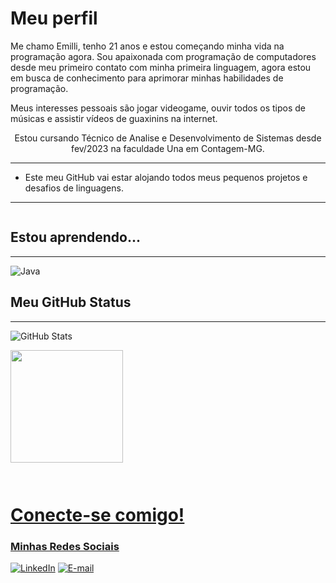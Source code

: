 # Meu perfil

Me chamo Emilli, tenho 21 anos e estou começando minha vida na programação agora. Sou apaixonada com programação de computadores desde meu primeiro contato com minha primeira linguagem, agora estou em busca de conhecimento para aprimorar minhas habilidades de programação.

Meus interesses pessoais são jogar videogame, ouvir todos os tipos de músicas e assistir vídeos de guaxinins na internet.
<p align="center">
Estou cursando Técnico de Analise e Desenvolvimento de Sistemas desde fev/2023 na faculdade Una em Contagem-MG. 

---

- Este meu GitHub vai estar alojando todos meus pequenos projetos e desafios de linguagens.
---
```

```

## Estou aprendendo...
---
![Java](https://img.shields.io/badge/java-293914?style=for-the-badge&logo=java&logoColor=CDC0A1)

## Meu GitHub Status
---
![GitHub Stats](https://github-readme-stats.vercel.app/api?username=Emilli-Giuliane&theme=transparent&bg_color=293914&border_color=CDFF8C&show_icons=true&icon_color=81DE76&title_color=81DE76&text_color=CDC0A1&hide_title=true&hide=stars)

<div>
<a href="https://github.com/Emilli-Giuliane">
<img height="180em" src="https://github-readme-stats.vercel.app/api/top-langs/?username=Emilli-Giuliane&layout=compact&langs_count=7&theme=nord"/>

```


```

# Conecte-se comigo!

### Minhas Redes Sociais
[![LinkedIn](https://img.shields.io/badge/linkedin-293914?style=for-the-badge&logo=Linkedin&logoColor=CDFF8C)](https://www.linkedin.com/in/emilli-giuliane-pereira-lima-b44912265/)
<left>
[![E-mail](https://img.shields.io/badge/-Email-293914?style=for-the-badge)](mailto:mailtoemilligiuliane@gmail.com)

